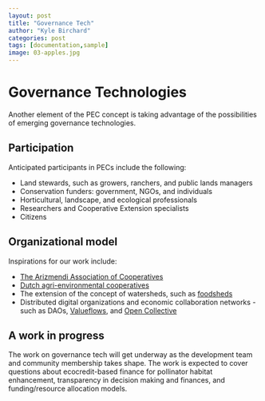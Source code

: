 ```yaml
---
layout: post
title: "Governance Tech"
author: "Kyle Birchard"
categories: post
tags: [documentation,sample]
image: 03-apples.jpg
---
```


# Governance Technologies

Another element of the PEC concept is taking advantage of the possibilities of emerging governance technologies. 

## Participation

Anticipated participants in PECs include the following:

- Land stewards, such as growers, ranchers, and public lands managers
- Conservation funders: government, NGOs, and individuals
- Horticultural, landscape, and ecological professionals
- Researchers and Cooperative Extension specialists
- Citizens

## Organizational model

Inspirations for our work include:

- [The Arizmendi Association of Cooperatives](http://arizmendi.coop/)
- [Dutch agri-environmental cooperatives](https://www.boerennatuur.nl/english/)
- The extension of the concept of watersheds, such as [foodsheds](https://cias.wisc.edu/wp-content/uploads/sites/194/2008/07/comingin1.pdf)
- Distributed digital organizations and economic collaboration networks - such as DAOs, [Valueflows](https://www.valueflo.ws/), and [Open Collective](https://opencollective.com/)

## A work in progress

The work on governance tech will get underway as the development team and community membership takes shape. The work is expected to cover questions about ecocredit-based finance for pollinator habitat enhancement, transparency in decision making and finances, and funding/resource allocation models.
